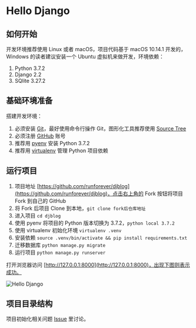 # Hello Django

## 如何开始
开发环境推荐使用 Linux 或者 macOS，项目代码基于 macOS 10.14.1 开发的，Windows 的读者建议安装一个 Ubuntu 虚拟机来做开发，环境依赖：

1. Python 3.7.2
2. Django 2.2
3. SQlite 3.27.2

## 基础环境准备
搭建开发环境：

1. 必须安装 [Git](https://github.com/git/git)，最好使用命令行操作 Git，图形化工具推荐使用 [Source Tree](https://www.sourcetreeapp.com/)
2. 必须注册 [GitHub](https://github.com/) 账号
3. 推荐用 [pyenv](https://github.com/pyenv/pyenv) 安装 Python 3.7.2
4. 推荐用 [virtualenv](https://github.com/pypa/virtualenv) 管理 Python 项目依赖

## 运行项目
1. 项目地址 [https://github.com/runforever/djblog](https://github.com/runforever/djblog)，点击右上角的 Fork 按钮将项目 Fork 到自己的 GitHub
2. 将 Fork 后项目 Clone 到本地，`git clone fork后仓库地址`
3. 进入项目 `cd djblog`
4. 使用 pyenv 将项目的 Python 版本切换为 3.7.2，`python local 3.7.2 `
5. 使用 virtualenv 初始化环境 `virtualenv .venv`
6. 安装依赖 `source .venv/bin/activate && pip install requirements.txt`
7. 迁移数据库 `python manage.py migrate`
8. 运行项目 `python manage.py runserver`

打开浏览器访问 [http://127.0.0.1:8000](http://127.0.0.1:8000)，出现下图则表示成功。

![Hello Django](http://cdn.defcoding.com/E4DB73AF-5F05-46EF-A9FE-67B8CC574F3B.png)

## 项目目录结构

项目初始化相关问题 [Issue](https://github.com/runforever/djblog/issues/1) 里讨论。
